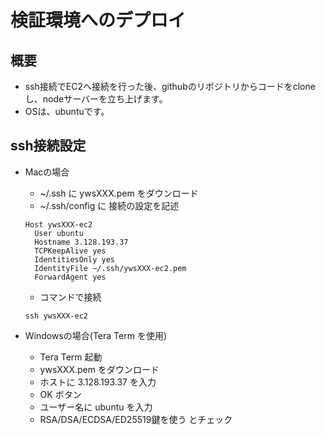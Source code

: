 # 検証環境へのデプロイ
## 概要
- ssh接続でEC2へ接続を行った後、githubのリポジトリからコードをcloneし、nodeサーバーを立ち上げます。
- OSは、ubuntuです。

## ssh接続設定
- Macの場合
  - ~/.ssh に ywsXXX.pem をダウンロード
  - ~/.ssh/config に 接続の設定を記述
  ```
  Host ywsXXX-ec2
    User ubuntu
    Hostname 3.128.193.37
    TCPKeepAlive yes
    IdentitiesOnly yes
    IdentityFile ~/.ssh/ywsXXX-ec2.pem
    ForwardAgent yes
  ```
  - コマンドで接続
  ```
  ssh ywsXXX-ec2
  ```

- Windowsの場合(Tera Term を使用)
  - Tera Term 起動
  - ywsXXX.pem をダウンロード
  - ホストに 3.128.193.37 を入力
  - OK ボタン
  - ユーザー名に ubuntu を入力
  - RSA/DSA/ECDSA/ED25519鍵を使う とチェック
    - 秘密鍵に ywsXXX.pem を選択
  - OKボタン

## 検証環境へコードをデプロイ（初回）
  ```
  ssh ywsXXX-ec2
  cd XXX2020
  chmod +x start-staging.sh
  chmod +x deploy.sh
  ./start-staging.sh
  ```
  ※DB schemaの構築は、別途ご対応ください

## 検証環境へコードをデプロイ（２回目以降）
  ```
  ssh ywsXXX-ec2
  cd XXX2020
  ./deploy.sh
  ```
